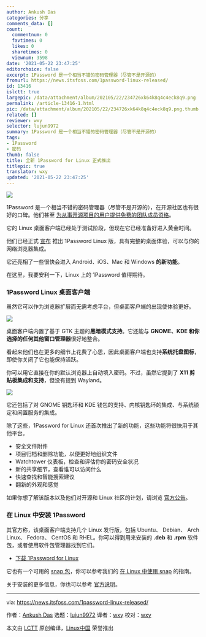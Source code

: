 ```yaml
---
author: Ankush Das
categories: 分享
comments_data: []
count:
  commentnum: 0
  favtimes: 0
  likes: 0
  sharetimes: 0
  viewnum: 3598
date: '2021-05-22 23:47:25'
editorchoice: false
excerpt: 1Password 是一个相当不错的密码管理器（尽管不是开源的）
fromurl: https://news.itsfoss.com/1password-linux-released/
id: 13416
islctt: true
largepic: /data/attachment/album/202105/22/234726xk64k8q4c4eck8q9.png
permalink: /article-13416-1.html
pic: /data/attachment/album/202105/22/234726xk64k8q4c4eck8q9.png.thumb.jpg
related: []
reviewer: wxy
selector: lujun9972
summary: 1Password 是一个相当不错的密码管理器（尽管不是开源的）
tags:
- 1Password
- 密码
thumb: false
title: 全新 1Password for Linux 正式推出
titlepic: true
translator: wxy
updated: '2021-05-22 23:47:25'
---
```


![](/data/attachment/album/202105/22/234726xk64k8q4c4eck8q9.png)


1Password 是一个相当不错的密码管理器（尽管不是开源的），在开源社区也有很好的口碑。他们甚至 [为从事开源项目的用户提供免费的团队成员资格](https://news.itsfoss.com/1password-free-subscriptions/)。


它的 Linux 桌面客户端已经处于测试阶段，但现在它已经准备好进入黄金时间。


他们已经正式 [宣布](https://blog.1password.com/welcoming-linux-to-the-1password-family/) 推出 1Password Linux 版，具有完整的桌面体验，可以与你的网络浏览器集成。


它还亮相了一些很快会进入 Android、iOS、Mac 和 Windows **的新功能**。


在这里，我要安利一下，Linux 上的 1Password 值得期待。


### 1Password Linux 桌面客户端


虽然它可以作为浏览器扩展而无需考虑平台，但桌面客户端的出现使体验更好。


![](/data/attachment/album/202105/22/234728d8czzurkk4hy2zju.png)


桌面客户端内置了基于 GTK 主题的**黑暗模式支持**。它还能与 **GNOME、KDE 和你选择的任何其他窗口管理器**很好地整合。


看起来他们也在更多的细节上花费了心思，因此桌面客户端也支持**系统托盘图标**，即使你关闭了它也能保持活跃。


你可以用它直接在你的默认浏览器上自动填入密码。不过，虽然它提到了 **X11 剪贴板集成和支持**，但没有提到 Wayland。


![](/data/attachment/album/202105/22/234730jlkztdho1kk4kkwd.png)


它还包括了对 GNOME 钥匙环和 KDE 钱包的支持、内核钥匙环的集成、与系统锁定和闲置服务的集成。


除了这些，1Password for Linux 还首次推出了新的功能，这些功能将很快用于其他平台。


* 安全文件附件
* 项目归档和删除功能，以便更好地组织文件
* Watchtower 仪表板，检查和评估你的密码安全状况
* 新的共享细节，查看谁可以访问什么
* 快速查找和智能搜索建议
* 翻新的外观和感觉


如果你想了解该版本以及他们对开源和 Linux 社区的计划，请浏览 [官方公告](https://blog.1password.com/welcoming-linux-to-the-1password-family/)。


### 在 Linux 中安装 1Password


其官方称，该桌面客户端支持几个 Linux 发行版，包括 Ubuntu、 Debian、 Arch Linux、 Fedora、 CentOS 和 RHEL。你可以得到用来安装的 **.deb** 和 **.rpm** 软件包，或者使用软件包管理器找到它们。


* [下载 1Password for Linux](https://1password.com/downloads/linux/)


它也有一个可用的 [snap 包](https://snapcraft.io/1password)，你可以参考我们的 [在 Linux 中使用 snap](https://itsfoss.com/use-snap-packages-ubuntu-16-04/) 的指南。


关于安装的更多信息，你也可以参考 [官方说明](https://support.1password.com/install-linux/)。




---


via: <https://news.itsfoss.com/1password-linux-released/>


作者：[Ankush Das](https://news.itsfoss.com/author/ankush/) 选题：[lujun9972](https://github.com/lujun9972) 译者：[wxy](https://github.com/wxy) 校对：[wxy](https://github.com/wxy)


本文由 [LCTT](https://github.com/LCTT/TranslateProject) 原创编译，[Linux中国](https://linux.cn/) 荣誉推出